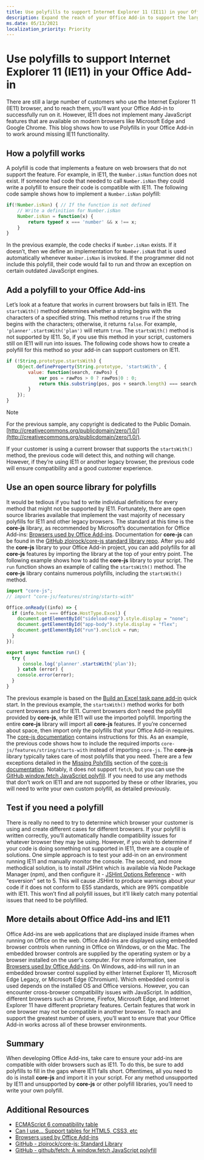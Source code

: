 ```yaml
---
title: Use polyfills to support Internet Explorer 11 (IE11) in your Office Add-in
description: Expand the reach of your Office Add-in to support the large number of customers still on IE11 by using polyfills. 
ms.date: 05/13/2021
localization_priority: Priority
---
```

# Use polyfills to support Internet Explorer 11 (IE11) in your Office Add-in

There are still a large number of customers who use the Internet Explorer 11 (IE11) browser, and to reach them, you'll want your Office Add-in to successfully run on it. However, IE11 does not implement many JavaScript features that are available on modern browsers like Microsoft Edge and Google Chrome. This blog shows how to use Polyfills in your Office Add-in to work around missing IE11 functionality.

## How a polyfill works

A polyfill is code that implements a feature on web browsers that do not support the feature. For example, in IE11, the `Number.isNan` function does not exist. If someone had code that needed to call `Number.isNan` they could write a polyfill to ensure their code is compatible with IE11. The following code sample shows how to implement a `Number.isNan` polyfill:

```javascript
if(!Number.isNan) { // If the function is not defined
	// Write a definition for Number.isNan
	Number.isNan = function(x) {
		return typeof x === 'number' && x !== x;
	}
}
```

In the previous example, the code checks if `Number.isNan` exists. If it doesn’t, then we define an implementation for `Number.isNaN` that is used automatically whenever `Number.isNan` is invoked. If the programmer did not include this polyfill, their code would fail to run and throw an exception on certain outdated JavaScript engines.

## Add a polyfill to your Office Add-ins

Let’s look at a feature that works in current browsers but fails in IE11. The `startsWith()` method determines whether a string begins with the characters of a specified string. This method returns `true` if the string begins with the characters; otherwise, it returns `false`.
For example, `'planner'.startsWith('plan')` will return `true`.
The `startsWith()` method is not supported by IE11. So, if you use this method in your script, customers still on IE11 will run into issues. The following code shows how to create a polyfill for this method so your add-in can support customers on IE11.

```javascript
if (!String.prototype.startsWith) {
    Object.defineProperty(String.prototype, 'startsWith', {
        value: function(search, rawPos) {
            var pos = rawPos > 0 ? rawPos|0 : 0;
            return this.substring(pos, pos + search.length) === search;
        }
    });
}
```
> [!NOTE]
> For the previous sample, any copyright is dedicated to the Public Domain. [http://creativecommons.org/publicdomain/zero/1.0/](http://creativecommons.org/publicdomain/zero/1.0/).

If your customer is using a current browser that supports the `startsWith()` method, the previous code will detect this, and nothing will change. However, if they’re using IE11 or another legacy browser, the previous code will ensure compatibility and a good customer experience.

## Use an open source library for polyfills

It would be tedious if you had to write individual definitions for every method that might not be supported by IE11. Fortunately, there are open source libraries available that implement the vast majority of necessary polyfills for IE11 and other legacy browsers. The standard at this time is the **core-js** library, as recommended by Microsoft’s documentation for Office Add-ins: [Browsers used by Office Add-ins](../concepts/browsers-used-by-office-web-add-ins.md). Documentation for **core-js** can be found in the [GitHub zloirock/core-js standard library repo](https://github.com/zloirock/core-js).
After you add the **core-js** library to your Office Add-in project, you can add polyfills for all **core-js** features by importing the library at the top of your entry point. The following example shows how to add the **core-js** library to your script. The `run` function shows an example of calling the `startsWith()` method. The **core-js** library contains numerous polyfills, including the `startsWith()` method.

```javascript
import "core-js";
// import "core-js/features/string/starts-with"

Office.onReady((info) => {
  if (info.host === Office.HostType.Excel) {
    document.getElementById("sideload-msg").style.display = "none";
    document.getElementById("app-body").style.display = "flex";
    document.getElementById("run").onclick = run;
  }
});

export async function run() {
  try {
      console.log('planner'.startsWith('plan'));
    } catch (error) {
    console.error(error);
  }
}
```
The previous example is based on the [Build an Excel task pane add-in](../quickstarts/excel-quickstart-jquery.md) quick start.
In the previous example, the `startsWith()` method works for both current browsers and for IE11. Current browsers don’t need the polyfill provided by **core-js**, while IE11 will use the imported polyfill.
Importing the entire **core-js** library will import all **core-js** features. If you’re concerned about space, then import only the polyfills that your Office Add-in requires. The [core-js documentation](https://github.com/zloirock/core-js#commonjs-api) contains instructions for this. As an example, the previous code shows how to include the required imports `core-js/features/string/starts-with` instead of importing `core-js`.
The **core-js** library typically takes care of most polyfills that you need. There are a few exceptions detailed in the [Missing Polyfills](https://github.com/zloirock/core-js#missing-polyfills) section of the [core-js documentation](https://github.com/zloirock/core-js#commonjs-api). Notably, it does not support `fetch`, but you can use the [GitHub window.fetch JavaScript polyfill](https://github.com/github/fetch).
If you need to use any methods that don’t work on IE11 and are not supported by these or other libraries, you will need to write your own custom polyfill, as detailed previously.

## Test if you need a polyfill

There is really no need to try to determine which browser your customer is using and create different cases for different browsers. If your polyfill is written correctly, you’ll automatically handle compatibility issues for whatever browser they may be using.
However, if you wish to determine if your code is doing something not supported in IE11, there are a couple of solutions. One simple approach is to test your add-in on an environment running IE11 and manually monitor the console.
The second, and more methodical solution, is to install JSHint which is available via Node Package Manager (npm), and then configure it - [JSHint Options Reference](https://jshint.com/docs/options/) - with "esversion" set to 5. This will cause JSHint to produce warnings about your code if it does not conform to ES5 standards, which are 99% compatible with IE11. This won’t find all polyfill issues, but it’ll likely catch many potential issues that need to be polyfilled.

## More details about Office Add-ins and IE11

Office Add-ins are web applications that are displayed inside iframes when running on Office on the web. Office Add-ins are displayed using embedded browser controls when running in Office on Windows, or on the Mac. The embedded browser controls are supplied by the operating system or by a browser installed on the user's computer. For more information, see [Browsers used by Office Add-ins](../concepts/browsers-used-by-office-web-add-ins.md).
On Windows, add-ins will run in an embedded browser control supplied by either Internet Explorer 11, Microsoft Edge Legacy, or Microsoft Edge (Chromium). Which embedded control is used depends on the installed OS and Office versions.
However, you can encounter cross-browser compatibility issues with JavaScript. In addition, different browsers such as Chrome, Firefox, Microsoft Edge, and Internet Explorer 11 have different proprietary features. Certain features that work in one browser may not be compatible in another browser. To reach and support the greatest number of users, you’ll want to ensure that your Office Add-in works across all of these browser environments.

## Summary

When developing Office Add-ins, take care to ensure your add-ins are compatible with older browsers such as IE11. To do this, be sure to add polyfills to fill in the gaps where IE11 falls short. Oftentimes, all you need to do is install **core-js** and import it in your script. For any method unsupported by IE11 and unsupported by **core-js** or other polyfill libraries, you’ll need to write your own polyfill.

## Additional Resources

- [ECMAScript 6 compatibility table](https://kangax.github.io/compat-table/es6/)
- [Can I use... Support tables for HTML5, CSS3, etc](https://caniuse.com/)
- [Browsers used by Office Add-ins](../concepts/browsers-used-by-office-web-add-ins.md)
- [GitHub - zloirock/core-js: Standard Library](https://github.com/zloirock/core-js)
- [GitHub - github/fetch: A window.fetch JavaScript polyfill](https://github.com/github/fetch)